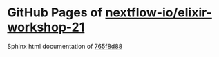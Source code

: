 GitHub Pages of [nextflow-io/elixir-workshop-21](https://github.com/nextflow-io/elixir-workshop-21.git)
===
Sphinx html documentation of [765f8d88](https://github.com/nextflow-io/elixir-workshop-21/tree/765f8d88160f74145ad30054bc44c9b9c93791f4)
